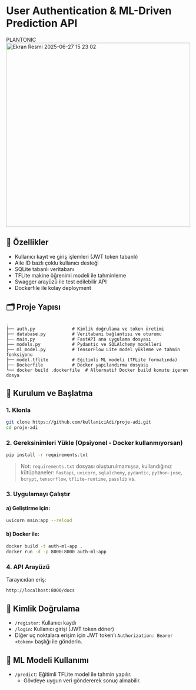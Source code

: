 # User Authentication & ML-Driven Prediction API

PLANTONIC 
<img width="500" alt="Ekran Resmi 2025-06-27 15 23 02" src="https://github.com/user-attachments/assets/485295ad-1f86-4d49-9074-5c3f8a78de07" />



## 🔧 Özellikler

- Kullanıcı kayıt ve giriş işlemleri (JWT token tabanlı)
- Aile ID bazlı çoklu kullanıcı desteği
- SQLite tabanlı veritabanı
- TFLite makine öğrenimi modeli ile tahminleme
- Swagger arayüzü ile test edilebilir API
- Dockerfile ile kolay deployment

## 🗂️ Proje Yapısı

```
.
├── auth.py              # Kimlik doğrulama ve token üretimi
├── database.py          # Veritabanı bağlantısı ve oturumu
├── main.py              # FastAPI ana uygulama dosyası
├── models.py            # Pydantic ve SQLAlchemy modelleri
├── ml_model.py          # TensorFlow Lite model yükleme ve tahmin fonksiyonu
├── model.tflite         # Eğitimli ML modeli (TFLite formatında)
├── Dockerfile           # Docker yapılandırma dosyası
└── docker build .dockerfile  # Alternatif Docker build komutu içeren dosya
```

## 🚀 Kurulum ve Başlatma

### 1. Klonla

```bash
git clone https://github.com/kullaniciAdi/proje-adi.git
cd proje-adi
```

### 2. Gereksinimleri Yükle (Opsiyonel - Docker kullanmıyorsan)

```bash
pip install -r requirements.txt
```

> Not: `requirements.txt` dosyası oluşturulmamışsa, kullandığınız kütüphaneler:
> `fastapi`, `uvicorn`, `sqlalchemy`, `pydantic`, `python-jose`, `bcrypt`, `tensorflow`, `tflite-runtime`, `passlib` vs.

### 3. Uygulamayı Çalıştır

#### a) Geliştirme için:

```bash
uvicorn main:app --reload
```

#### b) Docker ile:

```bash
docker build -t auth-ml-app .
docker run -d -p 8000:8000 auth-ml-app
```

### 4. API Arayüzü

Tarayıcıdan eriş:
```
http://localhost:8000/docs
```

## 🔐 Kimlik Doğrulama

- `/register`: Kullanıcı kaydı
- `/login`: Kullanıcı girişi (JWT token döner)
- Diğer uç noktalara erişim için JWT token'ı `Authorization: Bearer <token>` başlığı ile gönderin.

## 🧠 ML Modeli Kullanımı

- `/predict`: Eğitimli TFLite model ile tahmin yapılır.
  - Gövdeye uygun veri göndererek sonuç alınabilir.
